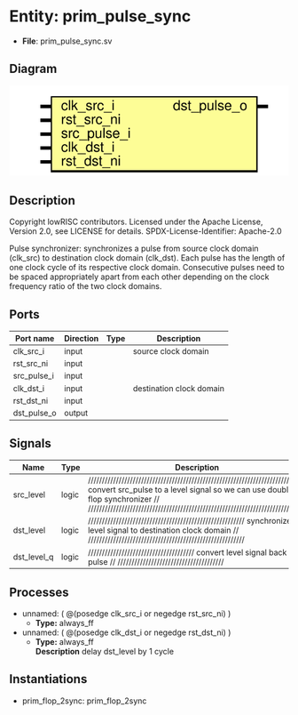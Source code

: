 # Entity: prim_pulse_sync

- **File**: prim_pulse_sync.sv
## Diagram

![Diagram](prim_pulse_sync.svg "Diagram")
## Description

 Copyright lowRISC contributors.
 Licensed under the Apache License, Version 2.0, see LICENSE for details.
 SPDX-License-Identifier: Apache-2.0

 Pulse synchronizer: synchronizes a pulse from source clock domain (clk_src)
 to destination clock domain (clk_dst). Each pulse has the length of one clock
 cycle of its respective clock domain. Consecutive pulses need to be spaced
 appropriately apart from each other depending on the clock frequency ratio
 of the two clock domains.

## Ports

| Port name   | Direction | Type | Description               |
| ----------- | --------- | ---- | ------------------------- |
| clk_src_i   | input     |      |  source clock domain      |
| rst_src_ni  | input     |      |                           |
| src_pulse_i | input     |      |                           |
| clk_dst_i   | input     |      |  destination clock domain |
| rst_dst_ni  | input     |      |                           |
| dst_pulse_o | output    |      |                           |
## Signals

| Name        | Type  | Description                                                                                                                                                                                                                                   |
| ----------- | ----- | --------------------------------------------------------------------------------------------------------------------------------------------------------------------------------------------------------------------------------------------- |
| src_level   | logic | //////////////////////////////////////////////////////////////////////////////  convert src_pulse to a level signal so we can use double-flop synchronizer // //////////////////////////////////////////////////////////////////////////////  |
| dst_level   | logic | ////////////////////////////////////////////////////////  synchronize level signal to destination clock domain // ////////////////////////////////////////////////////////                                                                    |
| dst_level_q | logic | //////////////////////////////////////  convert level signal back to pulse // //////////////////////////////////////                                                                                                                          |
## Processes
- unnamed: ( @(posedge clk_src_i or negedge rst_src_ni) )
  - **Type:** always_ff
- unnamed: ( @(posedge clk_dst_i or negedge rst_dst_ni) )
  - **Type:** always_ff
</br>**Description**
 delay dst_level by 1 cycle 
## Instantiations

- prim_flop_2sync: prim_flop_2sync
